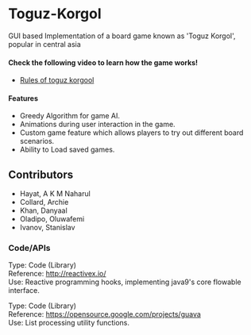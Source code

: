 # Toguz-Korgol
GUI based Implementation of a board game known as 'Toguz Korgol', popular in central asia

#### Check the following video to learn how the game works!
- [Rules of toguz korgool](https://www.youtube.com/watch?v=Xg06pMGdcm4&feature=youtu.be)

#### Features
- Greedy Algorithm for game AI.
- Animations during user interaction in the game.
- Custom game feature which allows players to try out different board scenarios.
- Ability to Load saved games.

## Contributors
- Hayat, A K M Naharul
- Collard, Archie
- Khan, Danyaal
- Oladipo, Oluwafemi 
- Ivanov, Stanislav

### Code/APIs

Type: Code (Library) \
Reference: http://reactivex.io/ \
Use: Reactive programming hooks, implementing java9's core flowable interface.

Type: Code (Library) \
Reference: https://opensource.google.com/projects/guava \
Use: List processing utility functions.
